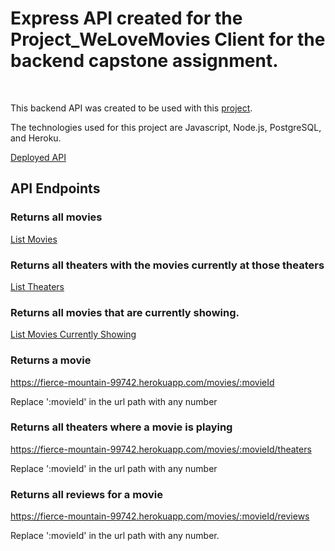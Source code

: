 <h1>Express API created for the Project_WeLoveMovies Client for the backend capstone assignment.</h1>
<br>

This backend API was created to be used with this [project](https://github.com/DeveloperCaleb/starter-movie-front-end).

The technologies used for this project are Javascript, Node.js, PostgreSQL, and Heroku.

[Deployed API](https://fierce-mountain-99742.herokuapp.com/)

<h2>API Endpoints</h2>

<h3>Returns all movies</h3>

[List Movies](https://fierce-mountain-99742.herokuapp.com/movies)

<h3>Returns all theaters with the movies currently at those theaters</h3>

[List Theaters](https://fierce-mountain-99742.herokuapp.com/theaters)

<h3>Returns all movies that are currently showing.</h3>

[List Movies Currently Showing](https://fierce-mountain-99742.herokuapp.com/movies?is_showing=true)

<h3>Returns a movie</h3>

https://fierce-mountain-99742.herokuapp.com/movies/:movieId

<p>Replace ':movieId' in the url path with any number</p>
<h3>Returns all theaters where a movie is playing</h3>

https://fierce-mountain-99742.herokuapp.com/movies/:movieId/theaters

<p>Replace ':movieId' in the url path with any number</p>

<h3>Returns all reviews for a movie</h3>

https://fierce-mountain-99742.herokuapp.com/movies/:movieId/reviews

<p>Replace ':movieId' in the url path with any number.</p>
